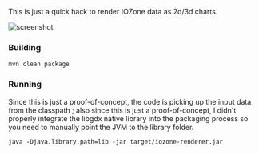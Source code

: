 This is just a quick hack to render IOZone data as 2d/3d charts.

![screenshot]()

### Building

```mvn clean package```

### Running

Since this is just a proof-of-concept, the code is picking up the input data from the classpath ; also since this is just a proof-of-concept, I didn't properly integrate the libgdx native library into the packaging process so you need to manually point the JVM to the library folder.

```java -Djava.library.path=lib -jar target/iozone-renderer.jar```
